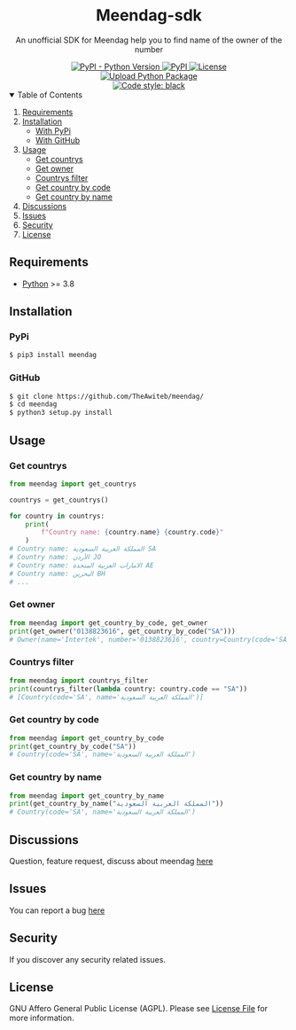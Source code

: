 <div align="center">
  <h1>Meendag-sdk</h1>
  <p>An unofficial SDK for Meendag help you to find name of the owner of the number</p>
  <a href="https://pypi.org/project/meendag/">
    <img alt="PyPI - Python Version" src="https://img.shields.io/pypi/pyversions/meendag?color=9cf">
  </a>
  <a href="https://pypi.org/project/meendag/">
    <img alt="PyPI" src="https://img.shields.io/pypi/v/meendag?color=9cf">
  </a>
  <a href="https://www.gnu.org/licenses/agpl-3.0.en.html">
    <img src="https://img.shields.io/pypi/l/meendag?color=9cf&label=License" alt="License">
  </a>
  <br>
  <a href="https://github.com/TheAwiteb/meendag/actions/workflows/release.yml">
    <img alt="Upload Python Package" src="https://github.com/TheAwiteb/meendag/actions/workflows/release.yml/badge.svg">
  </a>
  <br>
  <a href="https://github.com/psf/black">
    <img alt="Code style: black" src="https://img.shields.io/badge/code%20style-black-000000.svg">
  </a>
</div>

<details open>
  <summary>Table of Contents</summary>
  <ol>
    <li>
      <a href="#Requirements">Requirements</a>
    </li>
    <li>
      <a href="#Installation">Installation</a>
      <ul>
        <li><a href="#PyPi">With PyPi</a></li>
        <li><a href="#GitHub">With GitHub</a></li>
      </ul>
    </li>
    <li>
        <a href="#Usage">Usage</a>
        <ul>
            <li><a href="#Get-countrys">Get countrys</a></li>
            <li><a href="#Get-owner">Get owner</a></li>
            <li><a href="#Countrys-filter">Countrys filter</a></li>
            <li><a href="#Get-country-by-code">Get country by code</a></li>
            <li><a href="#Get-country-by-name">Get country by name</a></li>
        </ul>
    </li>
    <li><a href="#Discussions">Discussions</a></li>
    <li><a href="#Issues">Issues</a></li>
    <li><a href="#Security">Security</a></li>
    <li><a href="#License">License</a></li>
  </ol>
</details>


## Requirements

* [Python](https://Python.org/) >= 3.8

## Installation

### PyPi

```bash
$ pip3 install meendag
```

### GitHub

```bash
$ git clone https://github.com/TheAwiteb/meendag/
$ cd meendag
$ python3 setup.py install
```

## Usage

### Get countrys
```python
from meendag import get_countrys

countrys = get_countrys()

for country in countrys:
	print(
		f"Country name: {country.name} {country.code}"
	)
# Country name: المملكة العربية السعودية SA
# Country name: الأردن JO
# Country name: الامارات العربية المتحدة AE
# Country name: البحرين BH
# ...
```

### Get owner
```python
from meendag import get_country_by_code, get_owner
print(get_owner("0138823616", get_country_by_code("SA")))
# Owner(name='Intertek', number='0138823616', country=Country(code='SA', name='المملكة العربية السعودية'))
```

### Countrys filter
```python
from meendag import countrys_filter
print(countrys_filter(lambda country: country.code == "SA"))
# [Country(code='SA', name='المملكة العربية السعودية')]
```

### Get country by code
```python
from meendag import get_country_by_code
print(get_country_by_code("SA"))
# Country(code='SA', name='المملكة العربية السعودية')
```

### Get country by name
```python
from meendag import get_country_by_name
print(get_country_by_name("المملكة العربية السعودية"))
# Country(code='SA', name='المملكة العربية السعودية')
```

## Discussions
Question, feature request, discuss about meendag [here](https://github.com/TheAwiteb/meendag/discussions)

## Issues
You can report a bug [here](https://github.com/TheAwiteb/meendag/issues)

## Security

If you discover any security related issues.

## License

GNU Affero General Public License (AGPL). Please see [License File](LICENSE) for more information.
